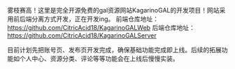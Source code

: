 雾枝赛高！这里是完全开源免费的gal资源网站KagarinoGAL的开发项目！网站采用前后端分离方式开发，正在开发ing。
前端仓库地址：
https://github.com/CitricAcid18/KagarinoGALWeb
后端仓库地址：
https://github.com/CitricAcid18/KagarinoGALServer

目前计划先把账号页、发布页开发完成，确保基础功能完成即上线。后续的拓展功能如个人中心、资源分类、评论等等功能会在上线后慢慢实装。

